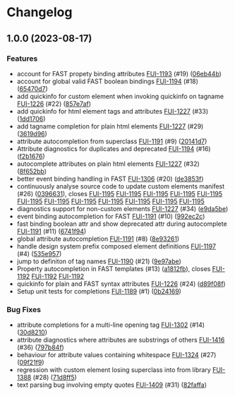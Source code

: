 # Changelog

## 1.0.0 (2023-08-17)


### Features

* account for FAST propety binding attributes [FUI-1193](https://github.com/genesiscommunitysuccess/custom-elements-lsp/issues/1193) (#19) ([06eb44b](https://github.com/genesiscommunitysuccess/custom-elements-lsp/commit/06eb44ba82e043774fbe2228c882eb84d7659ed7))
* account for global valid FAST boolean bindings [FUI-1194](https://github.com/genesiscommunitysuccess/custom-elements-lsp/issues/1194) (#18) ([65470d7](https://github.com/genesiscommunitysuccess/custom-elements-lsp/commit/65470d72e637f30f32bbbfb38879e3b573b25c6f))
* add quickinfo for custom element when invoking quickinfo on tagname [FUI-1226](https://github.com/genesiscommunitysuccess/custom-elements-lsp/issues/1226) (#22) ([857e7af](https://github.com/genesiscommunitysuccess/custom-elements-lsp/commit/857e7af498a955b730a65123baa11cb5c3f34ac5))
* add quickinfo for html element tags and attributes [FUI-1227](https://github.com/genesiscommunitysuccess/custom-elements-lsp/issues/1227) (#33) ([1dd1706](https://github.com/genesiscommunitysuccess/custom-elements-lsp/commit/1dd17069f3e4e0a38ca42cd136d2a5af397c6ad2))
* add tagname completion for plain html elements [FUI-1227](https://github.com/genesiscommunitysuccess/custom-elements-lsp/issues/1227) (#29) ([3619d96](https://github.com/genesiscommunitysuccess/custom-elements-lsp/commit/3619d962403a62a4aeade8cb15e3add5135fcbdc))
* attribute autocompletion from superclass [FUI-1191](https://github.com/genesiscommunitysuccess/custom-elements-lsp/issues/1191) (#9) ([20141d7](https://github.com/genesiscommunitysuccess/custom-elements-lsp/commit/20141d7df265dd2fb7b045ad4cebddc62186fd15))
* Attribute diagnostics for duplicates and deprecated [FUI-1194](https://github.com/genesiscommunitysuccess/custom-elements-lsp/issues/1194) (#16) ([f2b1676](https://github.com/genesiscommunitysuccess/custom-elements-lsp/commit/f2b16760a17f8dc376dec10514a6514d6379e06c))
* autocomplete attributes on plain html elements [FUI-1227](https://github.com/genesiscommunitysuccess/custom-elements-lsp/issues/1227) (#32) ([8f652bb](https://github.com/genesiscommunitysuccess/custom-elements-lsp/commit/8f652bbf1a003644654985d1b728aeec8561bc46))
* better event binding handling in FAST [FUI-1306](https://github.com/genesiscommunitysuccess/custom-elements-lsp/issues/1306) (#20) ([de3853f](https://github.com/genesiscommunitysuccess/custom-elements-lsp/commit/de3853f3fab67c9292b9046604115fc514f57129))
* continuously analyse source code to update custom elements manifest (#26) ([0396631](https://github.com/genesiscommunitysuccess/custom-elements-lsp/commit/0396631c787c800bbe4df1e9cdf4280cb0a9b874)), closes [FUI-1195](https://github.com/genesiscommunitysuccess/custom-elements-lsp/issues/1195) [FUI-1195](https://github.com/genesiscommunitysuccess/custom-elements-lsp/issues/1195) [FUI-1195](https://github.com/genesiscommunitysuccess/custom-elements-lsp/issues/1195) [FUI-1195](https://github.com/genesiscommunitysuccess/custom-elements-lsp/issues/1195) [FUI-1195](https://github.com/genesiscommunitysuccess/custom-elements-lsp/issues/1195) [FUI-1195](https://github.com/genesiscommunitysuccess/custom-elements-lsp/issues/1195) [FUI-1195](https://github.com/genesiscommunitysuccess/custom-elements-lsp/issues/1195) [FUI-1195](https://github.com/genesiscommunitysuccess/custom-elements-lsp/issues/1195) [FUI-1195](https://github.com/genesiscommunitysuccess/custom-elements-lsp/issues/1195) [FUI-1195](https://github.com/genesiscommunitysuccess/custom-elements-lsp/issues/1195) [FUI-1195](https://github.com/genesiscommunitysuccess/custom-elements-lsp/issues/1195) [FUI-1195](https://github.com/genesiscommunitysuccess/custom-elements-lsp/issues/1195)
* diagnostics support for non-custom elements [FUI-1227](https://github.com/genesiscommunitysuccess/custom-elements-lsp/issues/1227) (#34) ([e9da5be](https://github.com/genesiscommunitysuccess/custom-elements-lsp/commit/e9da5be70d49b547282d76210edd0962a60ec60a))
* event binding autocompletion for FAST [FUI-1191](https://github.com/genesiscommunitysuccess/custom-elements-lsp/issues/1191) (#10) ([992ec2c](https://github.com/genesiscommunitysuccess/custom-elements-lsp/commit/992ec2cce692077e3424adc6e1b2d9ba91576ba1))
* fast binding boolean attr and show deprecated attr during autocomplete [FUI-1191](https://github.com/genesiscommunitysuccess/custom-elements-lsp/issues/1191) (#11) ([6741f94](https://github.com/genesiscommunitysuccess/custom-elements-lsp/commit/6741f947bbe5468c1ae90bd7b0bc40f5fb370378))
* global attribute autocompletion [FUI-1191](https://github.com/genesiscommunitysuccess/custom-elements-lsp/issues/1191) (#8) ([8e93261](https://github.com/genesiscommunitysuccess/custom-elements-lsp/commit/8e93261867d99f4c60debef789fb68e39d989ef3))
* handle design system prefix composed element definitions [FUI-1197](https://github.com/genesiscommunitysuccess/custom-elements-lsp/issues/1197) (#4) ([535e957](https://github.com/genesiscommunitysuccess/custom-elements-lsp/commit/535e957ed688230c770d29fe6b5d311ed035b946))
* jump to definiton of tag names [FUI-1190](https://github.com/genesiscommunitysuccess/custom-elements-lsp/issues/1190) (#21) ([9e97abe](https://github.com/genesiscommunitysuccess/custom-elements-lsp/commit/9e97abe34a943af7c4234eb59542bd769263fcfd))
* Property autocompletion in FAST templates (#13) ([a1812fb](https://github.com/genesiscommunitysuccess/custom-elements-lsp/commit/a1812fb32d7b2d22e8c39a8756b3ff5299f25f82)), closes [FUI-1192](https://github.com/genesiscommunitysuccess/custom-elements-lsp/issues/1192) [FUI-1192](https://github.com/genesiscommunitysuccess/custom-elements-lsp/issues/1192) [FUI-1192](https://github.com/genesiscommunitysuccess/custom-elements-lsp/issues/1192)
* quickinfo for plain and FAST syntax attributes [FUI-1226](https://github.com/genesiscommunitysuccess/custom-elements-lsp/issues/1226) (#24) ([d89f08f](https://github.com/genesiscommunitysuccess/custom-elements-lsp/commit/d89f08f825421d83e7cbcf2d4a628932951b9d30))
* Setup unit tests for completions [FUI-1189](https://github.com/genesiscommunitysuccess/custom-elements-lsp/issues/1189) (#1) ([0b24169](https://github.com/genesiscommunitysuccess/custom-elements-lsp/commit/0b241693c234225b3d3c2e29fd6d1498ccd557ec))


### Bug Fixes

* attribute completions for a multi-line opening tag [FUI-1302](https://github.com/genesiscommunitysuccess/custom-elements-lsp/issues/1302) (#14) ([30d8210](https://github.com/genesiscommunitysuccess/custom-elements-lsp/commit/30d821008d25e325d4ef25a888c9e2ffbac19c02))
* attribute diagnostics where attributes are substrings of others [FUI-1416](https://github.com/genesiscommunitysuccess/custom-elements-lsp/issues/1416) (#36) ([797b84f](https://github.com/genesiscommunitysuccess/custom-elements-lsp/commit/797b84f49b5b9ce9f5fea33ebf108b30ccb4b3a3))
* behaviour for attribute values containing whitespace [FUI-1324](https://github.com/genesiscommunitysuccess/custom-elements-lsp/issues/1324) (#27) ([09f21f9](https://github.com/genesiscommunitysuccess/custom-elements-lsp/commit/09f21f9900668dde6a9e19ff1af3ed14687d0333))
* regression with custom element losing superclass into from library [FUI-1388](https://github.com/genesiscommunitysuccess/custom-elements-lsp/issues/1388) (#28) ([71d8ff5](https://github.com/genesiscommunitysuccess/custom-elements-lsp/commit/71d8ff5c16a86bc18b42ea4647e7543fd709e474))
* text parsing bug involving empty quotes [FUI-1409](https://github.com/genesiscommunitysuccess/custom-elements-lsp/issues/1409) (#31) ([82faffa](https://github.com/genesiscommunitysuccess/custom-elements-lsp/commit/82faffa9060d19fa930e9c2b246a90cff34ec26b))
